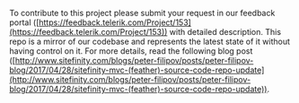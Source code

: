 To contribute to this project please submit your request in our feedback portal ([https://feedback.telerik.com/Project/153](https://feedback.telerik.com/Project/153)) with detailed description. This repo is a mirror of our codebase and represents the latest state of it without having control on it. For more details, read the following blog post ([http://www.sitefinity.com/blogs/peter-filipov/posts/peter-filipov-blog/2017/04/28/sitefinity-mvc-(feather)-source-code-repo-update](http://www.sitefinity.com/blogs/peter-filipov/posts/peter-filipov-blog/2017/04/28/sitefinity-mvc-(feather)-source-code-repo-update)).
